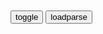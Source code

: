 ```note
```

<table id="tbc" style="white-space:pre-wrap">
</table>
<button onclick="toggleb()">toggle</button>
<button onclick="loadparse()">loadparse</button>
<br>
<!-- 🌸<br>🍅-　-🍑<hr>🍀 --> <textarea rows="30" cols="100" style="display: none" id="tar">

zhmz族复xs
https://baike.baidu.com/item/%E4%B8%AD%E5%8D%8E%E6%B0%91%E6%97%8F%E5%A4%8D%E5%85%B4%E7%A4%BE

zhm族复xs简称复兴s，是三m主义g命同志力行s的外围组织。强调“一个主义、一个zd、一个l袖”，推行对l袖蒋介石的个人c拜，加强蒋介石嫡系对j队jg的思想k制。是以黄埔系精英j人为核心所组成的一个带有情报性质的j事性质团体。由于复兴s干部模仿意大利黑衫j和纳粹德g褐衫j，均穿蓝衣黄裤，故又称“蓝衣s

复xs”成立后，不仅在j事方面掌握一部分力量，在文化宣传方面也四处出击。1933年12月成立针对知识分子的“zg文化学会”，以扩大影响。复xs还出版《zgg命》（作为机关报）、《我们的路》和《青年旬刊》、《前途》等杂志，鼓吹法西斯思想。

k泽
力行社第八任s记长
　1933年夏天，他组建了效仿德gd卫队
　1948年5月，他在襄樊被j放军逮捕时，蒋以为他一定会“自杀殉g”，为此开了两次追悼会，但这时候，他已在西柏坡总结自己的反动思想、并痛骂蒋介石了。

大结局没看够？复xs背后的水很深 | 地球知识局
https://baike.baidu.com/tashuo/browse/content?id=16fee1f39ae68ac734babfbb

</textarea> <!-- 🍀<br>🍑-　-🍅<hr>🌸 -->

```tip
```

<script src="https://cdn.jsdelivr.net/npm/jquery@3.5.1/dist/jquery.min.js"></script>

<link rel="stylesheet" href="https://cdn.jsdelivr.net/gh/fancyapps/fancybox@3.5.7/dist/jquery.fancybox.min.css" />
<script src="https://cdn.jsdelivr.net/gh/fancyapps/fancybox@3.5.7/dist/jquery.fancybox.min.js"></script>

<script type="text/javascript">

var __urlRegex = /(\b(https?|ftp|file):\/\/[-A-Z0-9+&@#\/%?=~_|!:,.;]*[-A-Z0-9+&@#\/%=~_|])/ig;
var __imgRegex = /\.(?:jpe?g|gif|png)$/i;

loadparse();

function parseURL($string){

    var exp = __urlRegex;
    return $string.replace(exp,function(match){
            __imgRegex.lastIndex=0;
            if(__imgRegex.test(match)){
                return '<a data-fancybox="gallery" href="' + match.replace("/p=700", "")
                 + '"><img src="' + match.replace("/p=700", "/p=160x200")+'" width="64"></a>';
            }
            else{
                return '<a href="' + match + '" target="_blank">' + match + '</a>';
            }
        }
    );
}

function loadparse() {
  tbc.innerHTML = parseURL(tar.value);
}

function toggleb() {
  var x = document.getElementById("tar");
  if (x.style.display === "none") {
    x.style.display = "";
  } else {
    x.style.display = "none";
  }
}

</script>
